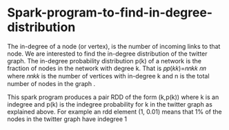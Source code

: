 # Spark-program-to-find-in-degree-distribution
The in-degree of a node (or vertex), is the number of incoming links to that node. We are interested to find the in-degree distribution of the twitter graph. The in-degree probability distribution p(k) of a network is the fraction of nodes in the network with degree k. That is 𝑝𝑝(𝑘𝑘)=𝑛𝑛𝑘𝑘 𝑛𝑛  where 𝑛𝑛𝑘𝑘 is the number of vertices with in-degree k and n is the total number of nodes in the graph .

This spark program produces a pair RDD of the form (k,p(k)) where k is an indegree and p(k) is the indegree probability for k in the twitter graph as explained above. For example an rdd element (1, 0.01) means that 1% of the nodes in the twitter graph have indegree 1
